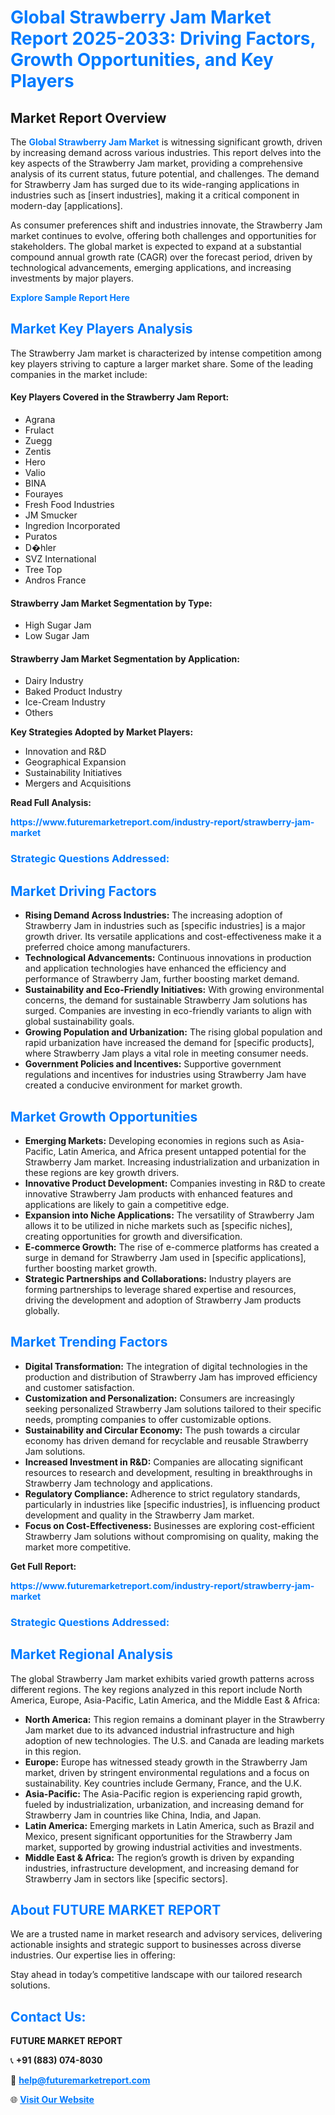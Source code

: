 <h1 style="color: #007BFF;">Global Strawberry Jam Market Report 2025-2033: Driving Factors, Growth Opportunities, and Key Players</h1>

<section id="overview">
<h2>Market Report Overview</h2>
<p>The <a href="https://www.futuremarketreport.com/industry-report/strawberry-jam-market" style="color: #007BFF; text-decoration: none;"><strong>Global Strawberry Jam Market</strong></a> is witnessing significant growth, driven by increasing demand across various industries. This report delves into the key aspects of the Strawberry Jam market, providing a comprehensive analysis of its current status, future potential, and challenges. The demand for Strawberry Jam has surged due to its wide-ranging applications in industries such as [insert industries], making it a critical component in modern-day [applications].</p>
<p>As consumer preferences shift and industries innovate, the Strawberry Jam market continues to evolve, offering both challenges and opportunities for stakeholders. The global market is expected to expand at a substantial compound annual growth rate (CAGR) over the forecast period, driven by technological advancements, emerging applications, and increasing investments by major players.</p>
</section>

<section id="overview">
<p><a href="https://www.futuremarketreport.com/request-sample/reportId=37037" style="color: #007BFF; text-decoration: none;"><strong>Explore Sample Report Here</strong></a></p>
</section>

<section id="key-players">
<h2 style="color: #007BFF;">Market Key Players Analysis</h2>
<p>The Strawberry Jam market is characterized by intense competition among key players striving to capture a larger market share. Some of the leading companies in the market include:</p>
<h4>Key Players Covered in the Strawberry Jam Report:</h4>
<ul><li>Agrana</li><li>Frulact</li><li>Zuegg</li><li>Zentis</li><li>Hero</li><li>Valio</li><li>BINA</li><li>Fourayes</li><li>Fresh Food Industries</li><li>JM Smucker</li><li>Ingredion Incorporated</li><li>Puratos</li><li>D�hler</li><li>SVZ International</li><li>Tree Top</li><li>Andros France</li></ul>
<h4>Strawberry Jam Market Segmentation by Type:</h4>
<ul><li>High Sugar Jam</li><li>Low Sugar Jam</li></ul>

<h4>Strawberry Jam Market Segmentation by Application:</h4>
<ul><li>Dairy Industry</li><li>Baked Product Industry</li><li>Ice-Cream Industry</li><li>Others</li></ul>
<p><strong>Key Strategies Adopted by Market Players:</strong></p>
<ul>
<li>Innovation and R&D</li>
<li>Geographical Expansion</li>
<li>Sustainability Initiatives</li>
<li>Mergers and Acquisitions</li>
</ul>
</section>

<section>
<p><strong>Read Full Analysis: </strong></p><a href="https://www.futuremarketreport.com/industry-report/strawberry-jam-market" style="color: #007BFF; text-decoration: none;"><strong>https://www.futuremarketreport.com/industry-report/strawberry-jam-market</strong></a>
<h3 style="color: #007BFF;">Strategic Questions Addressed:</h3>
</section>

<section id="driving-factors">
<h2 style="color: #007BFF;">Market Driving Factors</h2>
<ul>
<li><strong>Rising Demand Across Industries:</strong> The increasing adoption of Strawberry Jam in industries such as [specific industries] is a major growth driver. Its versatile applications and cost-effectiveness make it a preferred choice among manufacturers.</li>
<li><strong>Technological Advancements:</strong> Continuous innovations in production and application technologies have enhanced the efficiency and performance of Strawberry Jam, further boosting market demand.</li>
<li><strong>Sustainability and Eco-Friendly Initiatives:</strong> With growing environmental concerns, the demand for sustainable Strawberry Jam solutions has surged. Companies are investing in eco-friendly variants to align with global sustainability goals.</li>
<li><strong>Growing Population and Urbanization:</strong> The rising global population and rapid urbanization have increased the demand for [specific products], where Strawberry Jam plays a vital role in meeting consumer needs.</li>
<li><strong>Government Policies and Incentives:</strong> Supportive government regulations and incentives for industries using Strawberry Jam have created a conducive environment for market growth.</li>
</ul>
</section>

<section id="growth-opportunities">
<h2 style="color: #007BFF;">Market Growth Opportunities</h2>
<ul>
<li><strong>Emerging Markets:</strong> Developing economies in regions such as Asia-Pacific, Latin America, and Africa present untapped potential for the Strawberry Jam market. Increasing industrialization and urbanization in these regions are key growth drivers.</li>
<li><strong>Innovative Product Development:</strong> Companies investing in R&D to create innovative Strawberry Jam products with enhanced features and applications are likely to gain a competitive edge.</li>
<li><strong>Expansion into Niche Applications:</strong> The versatility of Strawberry Jam allows it to be utilized in niche markets such as [specific niches], creating opportunities for growth and diversification.</li>
<li><strong>E-commerce Growth:</strong> The rise of e-commerce platforms has created a surge in demand for Strawberry Jam used in [specific applications], further boosting market growth.</li>
<li><strong>Strategic Partnerships and Collaborations:</strong> Industry players are forming partnerships to leverage shared expertise and resources, driving the development and adoption of Strawberry Jam products globally.</li>
</ul>
</section>

<section id="trending-factors">
<h2 style="color: #007BFF;">Market Trending Factors</h2>
<ul>
<li><strong>Digital Transformation:</strong> The integration of digital technologies in the production and distribution of Strawberry Jam has improved efficiency and customer satisfaction.</li>
<li><strong>Customization and Personalization:</strong> Consumers are increasingly seeking personalized Strawberry Jam solutions tailored to their specific needs, prompting companies to offer customizable options.</li>
<li><strong>Sustainability and Circular Economy:</strong> The push towards a circular economy has driven demand for recyclable and reusable Strawberry Jam solutions.</li>
<li><strong>Increased Investment in R&D:</strong> Companies are allocating significant resources to research and development, resulting in breakthroughs in Strawberry Jam technology and applications.</li>
<li><strong>Regulatory Compliance:</strong> Adherence to strict regulatory standards, particularly in industries like [specific industries], is influencing product development and quality in the Strawberry Jam market.</li>
<li><strong>Focus on Cost-Effectiveness:</strong> Businesses are exploring cost-efficient Strawberry Jam solutions without compromising on quality, making the market more competitive.</li>
</ul>
</section>

<section>
<p><strong>Get Full Report: </strong></p><a href="https://www.futuremarketreport.com/industry-report/strawberry-jam-market" style="color: #007BFF; text-decoration: none;"><strong>https://www.futuremarketreport.com/industry-report/strawberry-jam-market</strong></a>
<h3 style="color: #007BFF;">Strategic Questions Addressed:</h3>
</section>


<section id="regional-analysis">
<h2 style="color: #007BFF;">Market Regional Analysis</h2>
<p>The global Strawberry Jam market exhibits varied growth patterns across different regions. The key regions analyzed in this report include North America, Europe, Asia-Pacific, Latin America, and the Middle East & Africa:</p>
<ul>
<li><strong>North America:</strong> This region remains a dominant player in the Strawberry Jam market due to its advanced industrial infrastructure and high adoption of new technologies. The U.S. and Canada are leading markets in this region.</li>
<li><strong>Europe:</strong> Europe has witnessed steady growth in the Strawberry Jam market, driven by stringent environmental regulations and a focus on sustainability. Key countries include Germany, France, and the U.K.</li>
<li><strong>Asia-Pacific:</strong> The Asia-Pacific region is experiencing rapid growth, fueled by industrialization, urbanization, and increasing demand for Strawberry Jam in countries like China, India, and Japan.</li>
<li><strong>Latin America:</strong> Emerging markets in Latin America, such as Brazil and Mexico, present significant opportunities for the Strawberry Jam market, supported by growing industrial activities and investments.</li>
<li><strong>Middle East & Africa:</strong> The region’s growth is driven by expanding industries, infrastructure development, and increasing demand for Strawberry Jam in sectors like [specific sectors].</li>
</ul>
</section>

<footer>
<h2 style="color: #007BFF;">About FUTURE MARKET REPORT</h2>
<p>We are a trusted name in market research and advisory services, delivering actionable insights and strategic support to businesses across diverse industries. Our expertise lies in offering:</p>

<p>Stay ahead in today’s competitive landscape with our tailored research solutions.</p>

<h2 style="color: #007BFF;">Contact Us:</h2>
<p><strong>FUTURE MARKET REPORT</strong></p>
<p>📞 <strong>+91 (883) 074-8030</strong></p>
<p>📧 <strong><a href="mailto:help@futuremarketreport.com" style="color: #007BFF;">help@futuremarketreport.com</a></strong></p>
<p>🌐 <strong><a href="https://www.futuremarketreport.com/" style="color: #007BFF;">Visit Our Website</a></strong></p>
</footer>